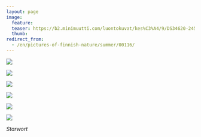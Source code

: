 ```yaml
---
layout: page
image:
  feature:
  teaser: https://b2.minimuutti.com/luontokuvat/kes%C3%A4/9/DS34620-245px.jpg
  thumb:
redirect_from:
  - /en/pictures-of-finnish-nature/summer/00116/
---
```


![](https://b2.minimuutti.com/luontokuvat/kes%C3%A4/9/DS34632-800px.jpg)

![](https://b2.minimuutti.com/luontokuvat/kes%C3%A4/9/DS34630-800px.jpg)

![](https://b2.minimuutti.com/luontokuvat/kes%C3%A4/9/DS34629-800px.jpg)

![](https://b2.minimuutti.com/luontokuvat/kes%C3%A4/9/DS34620-800px.jpg)

![](https://b2.minimuutti.com/luontokuvat/kes%C3%A4/9/DS34628-800px.jpg)

![](https://b2.minimuutti.com/luontokuvat/kes%C3%A4/9/DS34626-800px.jpg)

*Starwort*
